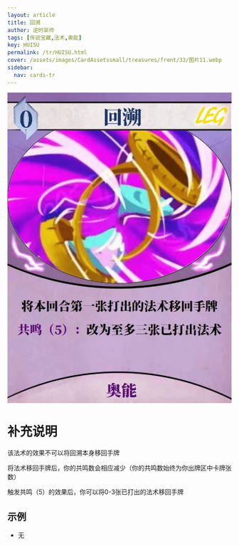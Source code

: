 ```yaml
---
layout: article
title: 回溯
author: 逆时巫师
tags: [传说宝藏,法术,奥能]
key: HUISU
permalink: /tr/HUISU.html
cover: /assets/images/CardAssetssmall/treasures/front/33/图片11.webp
sidebar:
  nav: cards-tr
---
```

![](/assets/images/CardAssets/treasures/front/33/图片11.webp)

# 补充说明
该法术的效果不可以将回溯本身移回手牌

将法术移回手牌后，你的共鸣数会相应减少（你的共鸣数始终为你出牌区中卡牌张数）

触发共鸣（5）的效果后，你可以将0-3张已打出的法术移回手牌
## 示例
* 无